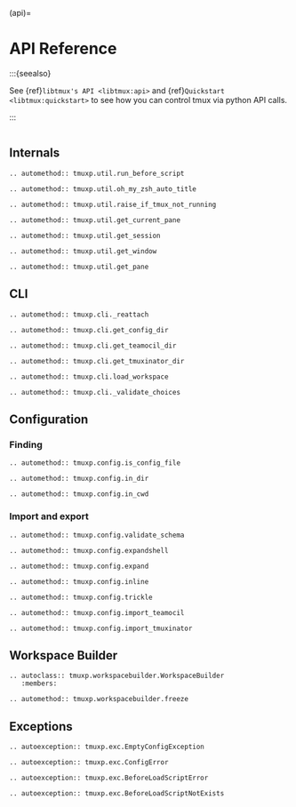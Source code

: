 (api)=

# API Reference

:::{seealso}

See {ref}`libtmux's API <libtmux:api>` and {ref}`Quickstart
<libtmux:quickstart>` to see how you can control tmux via python API calls.

:::

```{module} tmuxp

```

## Internals

```{eval-rst}
.. automethod:: tmuxp.util.run_before_script
```

```{eval-rst}
.. automethod:: tmuxp.util.oh_my_zsh_auto_title
```

```{eval-rst}
.. automethod:: tmuxp.util.raise_if_tmux_not_running
```

```{eval-rst}
.. automethod:: tmuxp.util.get_current_pane
```

```{eval-rst}
.. automethod:: tmuxp.util.get_session
```

```{eval-rst}
.. automethod:: tmuxp.util.get_window
```

```{eval-rst}
.. automethod:: tmuxp.util.get_pane
```

## CLI

```{eval-rst}
.. automethod:: tmuxp.cli._reattach
```

```{eval-rst}
.. automethod:: tmuxp.cli.get_config_dir
```

```{eval-rst}
.. automethod:: tmuxp.cli.get_teamocil_dir
```

```{eval-rst}
.. automethod:: tmuxp.cli.get_tmuxinator_dir
```

```{eval-rst}
.. automethod:: tmuxp.cli.load_workspace
```

```{eval-rst}
.. automethod:: tmuxp.cli._validate_choices
```

## Configuration

### Finding

```{eval-rst}
.. automethod:: tmuxp.config.is_config_file
```

```{eval-rst}
.. automethod:: tmuxp.config.in_dir
```

```{eval-rst}
.. automethod:: tmuxp.config.in_cwd
```

### Import and export

```{eval-rst}
.. automethod:: tmuxp.config.validate_schema
```

```{eval-rst}
.. automethod:: tmuxp.config.expandshell
```

```{eval-rst}
.. automethod:: tmuxp.config.expand
```

```{eval-rst}
.. automethod:: tmuxp.config.inline
```

```{eval-rst}
.. automethod:: tmuxp.config.trickle
```

```{eval-rst}
.. automethod:: tmuxp.config.import_teamocil
```

```{eval-rst}
.. automethod:: tmuxp.config.import_tmuxinator
```

## Workspace Builder

```{eval-rst}
.. autoclass:: tmuxp.workspacebuilder.WorkspaceBuilder
   :members:
```

```{eval-rst}
.. automethod:: tmuxp.workspacebuilder.freeze
```

## Exceptions

```{eval-rst}
.. autoexception:: tmuxp.exc.EmptyConfigException
```

```{eval-rst}
.. autoexception:: tmuxp.exc.ConfigError
```

```{eval-rst}
.. autoexception:: tmuxp.exc.BeforeLoadScriptError
```

```{eval-rst}
.. autoexception:: tmuxp.exc.BeforeLoadScriptNotExists
```


